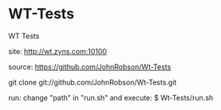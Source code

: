 WT-Tests
========

WT Tests

site: http://wt.zyns.com:10100

source: https://github.com/JohnRobson/Wt-Tests

git clone git://github.com/JohnRobson/Wt-Tests.git

run: change "path" in "run.sh" and execute:
$ Wt-Tests/run.sh